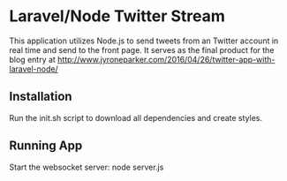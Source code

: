 # Laravel/Node Twitter Stream
This application utilizes Node.js to send tweets from an Twitter account in real time and send to the front page. It serves as the final product for the blog entry at http://www.jyroneparker.com/2016/04/26/twitter-app-with-laravel-node/

## Installation

Run the init.sh script to download all dependencies and create styles.

## Running App
Start the websocket server: node server.js
